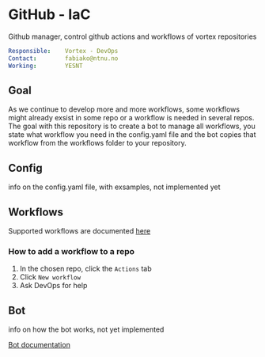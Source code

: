# GitHub - IaC
Github manager, control github actions and workflows of vortex repositories

```yaml
Responsible:    Vortex - DevOps
Contact:        fabiako@ntnu.no
Working:        YESNT 
```

## Goal
As we continue to develop more and more workflows, some workflows might already exsist in some repo or a workflow is needed in several repos. The goal with this repository is to create a bot to manage all workflows, you state what workflow you need in the config.yaml file and the bot copies that workflow from the workflows folder to your repository.

## Config
info on the config.yaml file, with exsamples, not implemented yet

## Workflows
Supported workflows are documented [here](./.github/workflows/README.md)

### How to add a workflow to a repo
1. In the chosen repo, click the `Actions` tab
2. Click `New workflow`
3. Ask DevOps for help

## Bot
info on how the bot works, not yet implemented

[Bot documentation](./bot/README.md)
